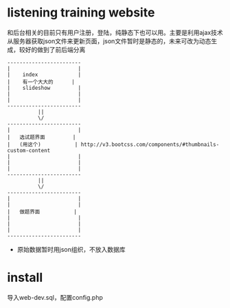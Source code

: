 # listening training website

和后台相关的目前只有用户注册，登陆，纯静态下也可以用。主要是利用ajax技术从服务器获取json文件来更新页面，json文件暂时是静态的，未来可改为动态生成，较好的做到了前后端分离

```
------------------------
|                      |
|    index             |
|    有一个大大的      |
|    slideshow         |
|                      |
|                      |
------------------------
          ||
          \/
------------------------
|                      |
|   选试题界面         |
|   (用这个)           | http://v3.bootcss.com/components/#thumbnails-custom-content
|                      |
|                      |
|                      |
------------------------
          ||
          \/
------------------------
|                      |
|                      |
|   做题界面           |
|                      |
|                      |
|                      |
------------------------
```

* 原始数据暂时用json组织，不放入数据库


# install
导入web-dev.sql，配置config.php
